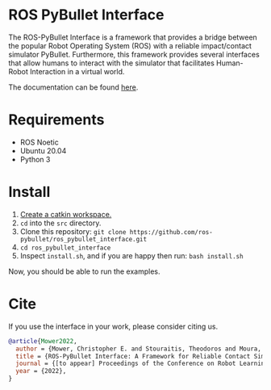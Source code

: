 # ROS PyBullet Interface

The ROS-PyBullet Interface is a framework that provides a bridge between the popular Robot Operating System (ROS) with a reliable impact/contact simulator PyBullet.
Furthermore, this framework provides several interfaces that allow humans to interact with the simulator that facilitates Human-Robot Interaction in a virtual world.

The documentation can be found [here](https://ros-pybullet.github.io/ros_pybullet_interface/).

# Requirements

* ROS Noetic
* Ubuntu 20.04
* Python 3

# Install

1. [Create a catkin workspace.](https://catkin-tools.readthedocs.io/en/latest/quick_start.html#initializing-a-new-workspace)
2. `cd` into the `src` directory.
3. Clone this repository: `git clone https://github.com/ros-pybullet/ros_pybullet_interface.git`
4. `cd ros_pybullet_interface`
5. Inspect `install.sh`, and if you are happy then run: `bash install.sh`

Now, you should be able to run the examples.

# Cite

If you use the interface in your work, please consider citing us.

```bibtex
@article{Mower2022,
  author = {Mower, Christopher E. and Stouraitis, Theodoros and Moura, João and Rauch, Christian and Yan, Lei and Behabadi, Nazanin Zamani and Gienger, Michael and Vercauteren, Tom and Bergeles, Christos and Vijayakumar, Sethu},
  title = {ROS-PyBullet Interface: A Framework for Reliable Contact Simulation and Human-Robot Interaction},
  journal = {[to appear] Proceedings of the Conference on Robot Learning},
  year = {2022},
}
```
